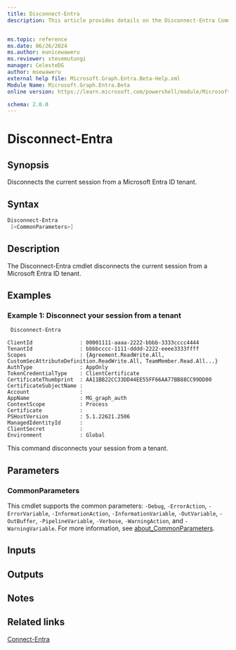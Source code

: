 ```yaml
---
title: Disconnect-Entra
description: This article provides details on the Disconnect-Entra Command.


ms.topic: reference
ms.date: 06/26/2024
ms.author: eunicewaweru
ms.reviewer: stevemutungi
manager: CelesteDG
author: msewaweru
external help file: Microsoft.Graph.Entra.Beta-Help.xml
Module Name: Microsoft.Graph.Entra.Beta
online version: https://learn.microsoft.com/powershell/module/Microsoft.Graph.Entra.Beta/Disconnect-Entra

schema: 2.0.0
---
```


# Disconnect-Entra

## Synopsis

Disconnects the current session from a Microsoft Entra ID tenant.

## Syntax

```powershell
Disconnect-Entra
 [<CommonParameters>]
```

## Description

The Disconnect-Entra cmdlet disconnects the current session from a Microsoft Entra ID tenant.

## Examples

### Example 1: Disconnect your session from a tenant

```powershell
 Disconnect-Entra
```

```output
ClientId               : 00001111-aaaa-2222-bbbb-3333cccc4444
TenantId               : bbbbcccc-1111-dddd-2222-eeee3333ffff
Scopes                 : {Agreement.ReadWrite.All, CustomSecAttributeDefinition.ReadWrite.All, TeamMember.Read.All...}
AuthType               : AppOnly
TokenCredentialType    : ClientCertificate
CertificateThumbprint  : AA11BB22CC33DD44EE55FF66AA77BB88CC99DD00
CertificateSubjectName :
Account                :
AppName                : MG_graph_auth
ContextScope           : Process
Certificate            :
PSHostVersion          : 5.1.22621.2506
ManagedIdentityId      :
ClientSecret           :
Environment            : Global
```

This command disconnects your session from a tenant.

## Parameters

### CommonParameters

This cmdlet supports the common parameters: `-Debug`, `-ErrorAction`, `-ErrorVariable`, `-InformationAction`, `-InformationVariable`, `-OutVariable`, `-OutBuffer`, `-PipelineVariable`, `-Verbose`, `-WarningAction`, and `-WarningVariable`. For more information, see [about_CommonParameters](https://go.microsoft.com/fwlink/?LinkID=113216).

## Inputs

## Outputs

## Notes

## Related links

[Connect-Entra](Connect-Entra.md)
